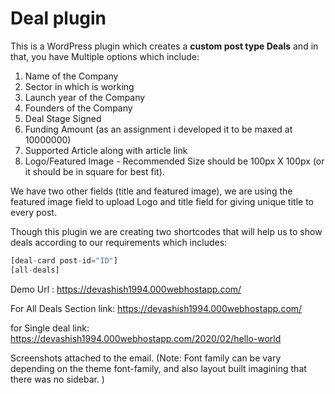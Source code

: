 # Deal plugin

This is a WordPress plugin which creates a **custom post type Deals** and in that, you have Multiple options which include:

1. Name of the Company
2. Sector in which is working
3. Launch year of the Company
4. Founders of the Company
5. Deal Stage Signed
6. Funding Amount (as an assignment i developed it to be maxed at 10000000)
7. Supported Article along with article link
8. Logo/Featured Image - Recommended Size should be 100px X 100px (or it should be in square for best fit).

We have two other fields (title and featured image), we are using the featured image field to upload Logo and title field for giving unique title to every post.

Though this plugin we are creating two shortcodes that will help us to show deals according to our requirements which includes:

```php
[deal-card post-id="ID"]
[all-deals]
```

Demo Url : https://devashish1994.000webhostapp.com/ 

For All Deals Section link: https://devashish1994.000webhostapp.com/

for Single deal link: https://devashish1994.000webhostapp.com/2020/02/hello-world

Screenshots attached to the email. (Note: Font family can be vary depending on the theme font-family, and also layout built imagining that there was no sidebar. )
